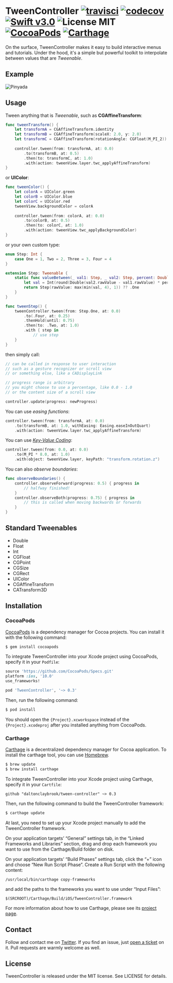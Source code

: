 # TweenController [![travisci](https://travis-ci.org/daltonclaybrook/tween-controller.svg?branch=master)](https://travis-ci.org/daltonclaybrook/tween-controller) [![codecov](https://codecov.io/gh/daltonclaybrook/tween-controller/branch/master/graph/badge.svg)](https://codecov.io/gh/daltonclaybrook/tween-controller) [![Swift v3.0](https://img.shields.io/badge/Swift-v3.0-orange.svg)](https://swift.org) ![License MIT](https://img.shields.io/badge/license-MIT-lightgrey.svg) [![CocoaPods](https://img.shields.io/badge/pod-v0.3.0-blue.svg)](https://cocoapods.org) [![Carthage](https://img.shields.io/badge/Carthage-compatible-green.svg)](https://github.com/Carthage/Carthage)

On the surface, TweenController makes it easy to build interactive menus and tutorials. Under the hood, it's a simple but powerful toolkit to interpolate between values that are *Tweenable*.

## Example
![Pinyada](https://raw.githubusercontent.com/daltonclaybrook/tween-controller/master/example.gif)

## Usage

Tween anything that is *Tweenable*, such as **CGAffineTransform**:

``` swift
func tweenTransform() {
    let transformA = CGAffineTransform.identity
    let transformB = CGAffineTransform(scaleX: 2.0, y: 2.0)
    let transformC = CGAffineTransform(rotationAngle: CGFloat(M_PI_2))
        
    controller.tween(from: transformA, at: 0.0)
        .to(transformB, at: 0.5)
        .then(to: transformC, at: 1.0)
        .with(action: tweenView.layer.twc_applyAffineTransform)
}
```
or **UIColor**:

``` swift
func tweenColor() {
    let colorA = UIColor.green
    let colorB = UIColor.blue
    let colorC = UIColor.red
    tweenView.backgroundColor = colorA
    
    controller.tween(from: colorA, at: 0.0)
        .to(colorB, at: 0.5)
        .then(to: colorC, at: 1.0)
        .with(action: tweenView.twc_applyBackgroundColor)
}
```
or your own custom type:

``` swift
enum Step: Int {
    case One = 1, Two = 2, Three = 3, Four = 4
}

extension Step: Tweenable {
    static func valueBetween(_ val1: Step, _ val2: Step, percent: Double) -> Step {
        let val = Int(round(Double(val2.rawValue - val1.rawValue) * percent + Double(val1.rawValue)))
        return Step(rawValue: max(min(val, 4), 1)) ?? .One
    }
}

func tweenStep() {
    tweenController.tween(from: Step.One, at: 0.0)
        .to(.Four, at: 0.25)
        .thenHold(until: 0.75)
        .then(to: .Two, at: 1.0)
        .with { step in
            // use step
    }
}
```

then simply call:

``` swift
// can be called in response to user interaction
// such as a gesture recognizer or scroll view
// or something else, like a CADisplayLink

// progress range is arbitrary
// you might choose to use a percentage, like 0.0 - 1.0
// or the content size of a scroll view

controller.update(progress: newProgress)
```

You can use *easing functions*:

``` swift
controller.tween(from: transformA, at: 0.0)
	.to(transformB, at: 1.0, withEasing: Easing.easeInOutQuart)
	.with(action: tweenView.layer.twc_applyAffineTransform)
```

You can use *[Key-Value Coding](https://developer.apple.com/library/ios/documentation/Cocoa/Conceptual/CoreAnimation_guide/Key-ValueCodingExtensions/Key-ValueCodingExtensions.html)*:

``` swift
controller.tween(from: 0.0, at: 0.0)
    .to(M_PI * 8.0, at: 1.0)
    .with(object: tweenView.layer, keyPath: "transform.rotation.z")
```

You can also *observe boundaries*:

``` swift
func observeBoundaries() {
    controller.observeForward(progress: 0.5) { progress in
        // halfway finished!
    }
    controller.observeBoth(progress: 0.75) { progress in
        // this is called when moving backwards or forwards
    }
}
```

## Standard Tweenables


* Double
* Float
* Int
* CGFloat
* CGPoint
* CGSize
* CGRect
* UIColor
* CGAffineTransform
* CATransform3D

## Installation

### CocoaPods

[CocoaPods](http://cocoapods.org) is a dependency manager for Cocoa projects. You can install it with the following command:

``` bash
$ gem install cocoapods
```


To integrate TweenController into your Xcode project using CocoaPods, specify it in your `Podfile`:

``` ruby
source 'https://github.com/CocoaPods/Specs.git'
platform :ios, '10.0'
use_frameworks!

pod 'TweenController', '~> 0.3'
```

Then, run the following command:

``` bash
$ pod install
```

You should open the `{Project}.xcworkspace` instead of the `{Project}.xcodeproj` after you installed anything from CocoaPods.

### Carthage

[Carthage](https://github.com/Carthage/Carthage) is a decentralized dependency manager for Cocoa application. To install the carthage tool, you can use [Homebrew](http://brew.sh).

``` bash
$ brew update
$ brew install carthage
```

To integrate TweenController into your Xcode project using Carthage, specify it in your `Cartfile`:

``` ogdl
github "daltonclaybrook/tween-controller" ~> 0.3
```

Then, run the following command to build the TweenController framework:

``` bash
$ carthage update

```

At last, you need to set up your Xcode project manually to add the TweenController framework.

On your application targets’ “General” settings tab, in the “Linked Frameworks and Libraries” section, drag and drop each framework you want to use from the Carthage/Build folder on disk.

On your application targets’ “Build Phases” settings tab, click the “+” icon and choose “New Run Script Phase”. Create a Run Script with the following content:

``` 
/usr/local/bin/carthage copy-frameworks
```

and add the paths to the frameworks you want to use under “Input Files”:

``` 
$(SRCROOT)/Carthage/Build/iOS/TweenController.framework
```

For more information about how to use Carthage, please see its [project page](https://github.com/Carthage/Carthage).


## Contact

Follow and contact me on [Twitter](http://twitter.com/daltonclaybrook). If you find an issue, just [open a ticket](https://github.com/daltonclaybrook/tween-controller/issues/new) on it. Pull requests are warmly welcome as well.

## License

TweenController is released under the MIT license. See LICENSE for details.
